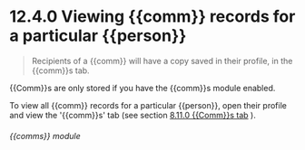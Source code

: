 # 12.4.0    Viewing {{comm}} records for a particular {{person}}

> Recipients of a {{comm}} will have a copy saved in their profile, in the {{comm}}s tab. 

{{Comm}}s are only stored if you have the {{comm}}s module enabled.

To view all {{comm}} records for a particular {{person}}, open their profile and view the '{{comm}}s' tab (see section [8.11.0  {{Comm}}s tab](/help/index/v/{{version}}/p/8.11.0) ). 

###### {{comms}} module

